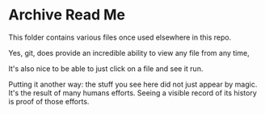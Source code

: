
# Archive Read Me

This folder contains various files once used elsewhere in this repo.

Yes, git, does provide an incredible ability to view any file from any time,

It's also nice to be able to just click on a file and see it run.

Putting it another way: the stuff you see here did not just appear by magic. It's the result of many humans efforts. Seeing a visible record of its history is proof of those efforts.

